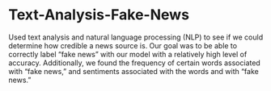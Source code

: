 # Text-Analysis-Fake-News

Used text analysis and natural language processing (NLP) to see if we could determine how credible a news source is. Our goal was to be able to correctly label “fake news” with our model with a relatively high level of accuracy. Additionally, we found the frequency of certain words associated with “fake news,” and sentiments associated with the words and with “fake news.”

